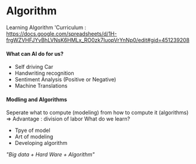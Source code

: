 # Algorithm
 Learning Algorithm 
 'Curriculum : https://docs.google.com/spreadsheets/d/1H-frgWZVHFJYvBhLVNsK6HMLx_RO0zk7IuopVrYnNp0/edit#gid=451239208


#### What can AI do for us?
 - Self driving Car
 - Handwriting recognition 
 - Sentiment Analysis (Positive or Negative)
 - Machine Translations 
 
 
#### Modling and Algorithms
 Seperate what to compute (modeling) from how to compute it (algorithms) => Advantage : division of labor
 What do we learn?
   - Tpye of model
   - Art of modeling
   - Developing algorithm

*"Big data + Hard Ware + Algorithm"*

 
